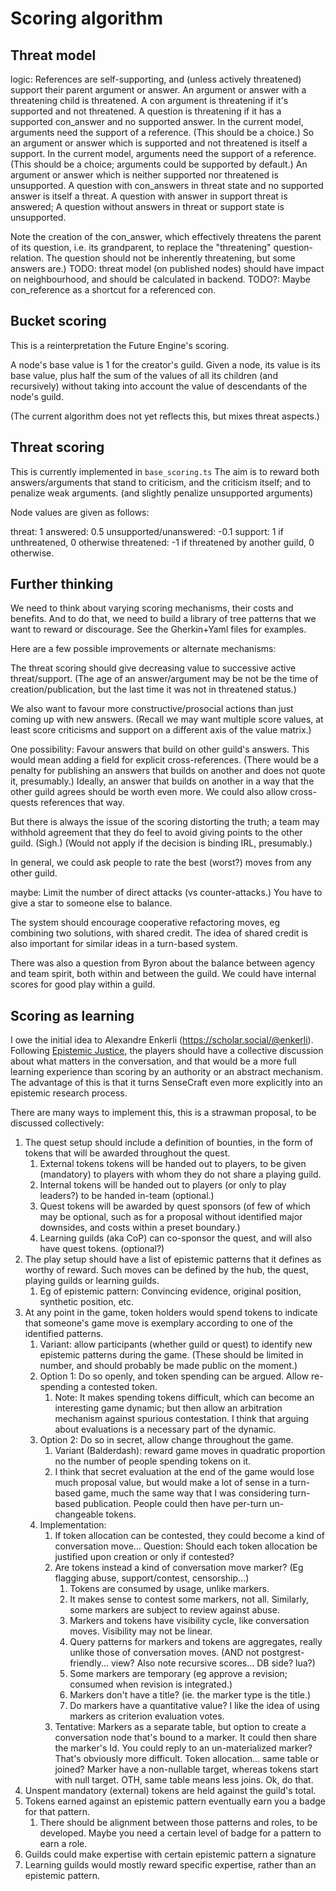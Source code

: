 # Scoring algorithm

## Threat model

logic:
References are self-supporting, and (unless actively threatened) support their parent argument or answer.
An argument or answer with a threatening child is threatened.
A con argument is threatening if it's supported and not threatened.
A question is threatening if it has a supported con_answer and no supported answer.
In the current model, arguments need the support of a reference. (This should be a choice.)
So an argument or answer which is supported and not threatened is itself a support.
In the current model, arguments need the support of a reference. (This should be a choice; arguments could be supported by default.)
An argument or answer which is neither supported nor threatened is unsupported.
A question with con_answers in threat state and no supported answer is itself a threat.
A question with answer in support threat is answered;
A question without answers in threat or support state is unsupported.

Note the creation of the con_answer, which effectively threatens the parent of its question, i.e. its grandparent, to replace the "threatening" question-relation. The question should not be inherently threatening, but some answers are.)
TODO: threat model (on published nodes) should have impact on neighbourhood, and should be calculated in backend.
TODO?: Maybe con_reference as a shortcut for a referenced con.
## Bucket scoring

This is a reinterpretation the Future Engine's scoring.

A node's base value is 1 for the creator's guild.
Given a node, its value is its base value, plus half the sum of the values of all its children (and recursively) without taking into account the value of descendants of the node's guild.

(The current algorithm does not yet reflects this, but mixes threat aspects.)
## Threat scoring

This is currently implemented in `base_scoring.ts`
The aim is to reward both answers/arguments that stand to criticism, and the criticism itself; and to penalize weak arguments. (and slightly penalize unsupported arguments)

Node values are given as follows:

threat: 1
answered: 0.5
unsupported/unanswered: -0.1
support: 1 if unthreatened, 0 otherwise
threatened: -1 if threatened by another guild, 0 otherwise.

##  Further thinking

We need to think about varying scoring mechanisms, their costs and benefits. And to do that, we need to build a library of tree patterns that we want to reward or discourage. See the Gherkin+Yaml files for examples.

Here are a few possible improvements or alternate mechanisms:

The threat scoring should give decreasing value to successive active threat/support.
(The age of an answer/argument may be not be the time of creation/publication, but the last time it was not in threatened status.)

We also want to favour more constructive/prosocial actions than just coming up with new answers.
(Recall we may want multiple score values, at least score criticisms and support on a different axis of the value matrix.)

One possibility:
Favour answers that build on other guild's answers. This would mean adding a field for explicit cross-references.
(There would be a penalty for publishing an answers that builds on another and does not quote it, presumably.)
Ideally, an answer that builds on another in a way that the other guild agrees should be worth even more.
We could also allow cross-quests references that way.

But there is always the issue of the scoring distorting the truth; a team may withhold agreement that they do feel to avoid giving points to the other guild. (Sigh.) (Would not apply if the decision is binding IRL, presumably.)

In general, we could ask people to rate the best (worst?) moves from any other guild.

maybe: Limit the number of direct attacks (vs counter-attacks.) You have to give a star to someone else to balance.

The system should encourage cooperative refactoring moves, eg combining two solutions, with shared credit.
The idea of shared credit is also important for similar ideas in a turn-based system.

There was also a question from Byron about the balance between agency and team spirit, both within and between the guild.
We could have internal scores for good play within a guild.


## Scoring as learning

I owe the initial idea to Alexandre Enkerli (https://scholar.social/@enkerli). Following [Epistemic Justice](https://en.wikipedia.org/wiki/Epistemic_injustice), the players should have a collective discussion about what matters in the conversation, and that would be a more full learning experience than scoring by an authority or an abstract mechanism. The advantage of this is that it turns SenseCraft even more explicitly into an epistemic research process.

There are many ways to implement this, this is a strawman proposal, to be discussed collectively:

1. The quest setup should include a definition of bounties, in the form of tokens that will be awarded throughout the quest.
   1. External tokens tokens will be handed out to players, to be given (mandatory) to players with whom they do not share a playing guild.
   2. Internal tokens will be handed out to players (or only to play leaders?) to be handed in-team (optional.)
   3. Quest tokens will be awarded by quest sponsors (of few of which may be optional, such as for a proposal without identified major downsides, and costs within a preset boundary.)
   4. Learning guilds (aka CoP) can co-sponsor the quest, and will also have quest tokens. (optional?)
2. The play setup should have a list of epistemic patterns that it defines as worthy of reward. Such moves can be defined by the hub, the quest, playing guilds or learning guilds.
   1. Eg of epistemic pattern: Convincing evidence, original position, synthetic position, etc.
3. At any point in the game, token holders would spend tokens to indicate that someone's game move is exemplary according to one of the identified patterns.
   1. Variant: allow participants (whether guild or quest) to identify new epistemic patterns during the game. (These should be limited in number, and should probably be made public on the moment.)
   2. Option 1: Do so openly, and token spending can be argued. Allow re-spending a contested token.
      1. Note: It makes spending tokens difficult, which can become an interesting game dynamic; but then allow an arbitration mechanism against spurious contestation. I think that arguing about evaluations is a necessary part of the dynamic.
   3. Option 2: Do so in secret, allow change throughout the game.
      1. Variant (Balderdash): reward game moves in quadratic proportion no the number of people spending tokens on it.
      2. I think that secret evaluation at the end of the game would lose much proposal value, but would make a lot of sense in a turn-based game, much the same way that I was considering turn-based publication. People could then have per-turn un-changeable tokens.
   4. Implementation:
      1. If token allocation can be contested, they could become a kind of conversation move... Question: Should each token allocation be justified upon creation or only if contested?
      2. Are tokens instead a kind of conversation move marker? (Eg flagging abuse, support/contest, censorship...)
         1. Tokens are consumed by usage, unlike markers.
         2. It makes sense to contest some markers, not all. Similarly, some markers are subject to review against abuse.
         3. Markers and tokens have visibility cycle, like conversation moves. Visibility may not be linear.
         4. Query patterns for markers and tokens are aggregates, really unlike those of conversation moves. (AND not postgrest-friendly... view? Also note recursive scores... DB side? lua?)
         5. Some markers are temporary (eg approve a revision; consumed when revision is integrated.)
         6. Markers don't have a title? (ie. the marker type is the title.)
         7. Do markers have a quantitative value? I like the idea of using markers as criterion evaluation votes.
      3. Tentative: Markers as a separate table, but option to create a conversation node that's bound to a marker. It could then share the marker's Id. You could reply to an un-materialized marker? That's obviously more difficult. Token allocation... same table or joined? Marker have a non-nullable target, whereas tokens start with null target. OTH, same table means less joins. Ok, do that.
4. Unspent mandatory (external) tokens are held against the guild's total.
5. Tokens earned against an epistemic pattern eventually earn you a badge for that pattern.
   1. There should be alignment between those patterns and roles, to be developed. Maybe you need a certain level of badge for a pattern to earn a role.
6. Guilds could make expertise with certain epistemic pattern a signature
7. Learning guilds would mostly reward specific expertise, rather than an epistemic pattern.

